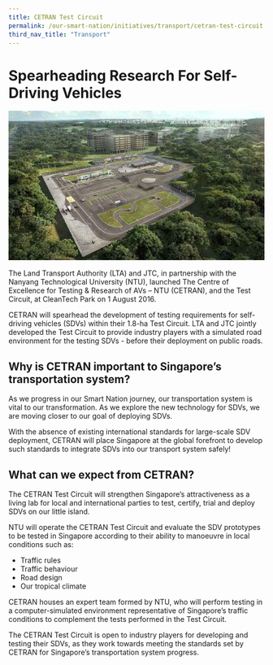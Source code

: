 ```yaml
---
title: CETRAN Test Circuit 
permalink: /our-smart-nation/initiatives/transport/cetran-test-circuit
third_nav_title: "Transport"
---
```


# Spearheading Research For Self-Driving Vehicles

![CETRAN Test Circuit](/images/initiatives/CETRAN-test-circuit.jpg)

The Land Transport Authority (LTA) and JTC, in partnership with the Nanyang Technological University (NTU), launched The Centre of Excellence for Testing & Research of AVs – NTU (CETRAN), and the Test Circuit, at CleanTech Park on 1 August 2016.

CETRAN will spearhead the development of testing requirements for self-driving vehicles (SDVs) within their 1.8-ha Test Circuit. LTA and JTC jointly developed the Test Circuit to provide industry players with a simulated road environment for the testing SDVs - before their deployment on public roads. 

## Why is CETRAN important to Singapore’s transportation system? 

As we progress in our Smart Nation journey, our transportation system is vital to our transformation. As we explore the new technology for SDVs, we are moving closer to our goal of deploying SDVs. 

With the absence of existing international standards for large-scale SDV deployment, CETRAN will place Singapore at the global forefront to develop such standards to integrate SDVs into our transport system safely!

## What can we expect from CETRAN?

The CETRAN Test Circuit will strengthen Singapore’s attractiveness as a living lab for local and international parties to test, certify, trial and deploy SDVs on our little island. 

NTU will operate the CETRAN Test Circuit and evaluate the SDV prototypes to be tested in Singapore according to their ability to manoeuvre in local conditions such as:
-	Traffic rules
-	Traffic behaviour
-	Road design
-	Our tropical climate

CETRAN houses an expert team formed by NTU, who will perform testing in a computer-simulated environment representative of Singapore’s traffic conditions to complement the tests performed in the Test Circuit.

The CETRAN Test Circuit is open to industry players for developing and testing their SDVs, as they work towards meeting the standards set by CETRAN for Singapore’s transportation system progress. 
